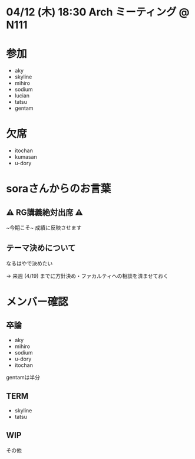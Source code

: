 # 04/12 (木) 18:30 Arch ミーティング @ N111

# 参加
- aky
- skyline
- mihiro
- sodium
- lucian
- tatsu
- gentam

# 欠席
- itochan
- kumasan
- u-dory

# soraさんからのお言葉

## ⚠️ RG講義絶対出席 ⚠️

~今期こそ~ 成績に反映させます

## テーマ決めについて

なるはやで決めたい

-> 来週 (4/19) までに方針決め・ファカルティへの相談を済ませておく

# メンバー確認

## 卒論
- aky
- mihiro
- sodium
- u-dory
- itochan

gentamは半分

## TERM
- skyline
- tatsu

## WIP
その他
